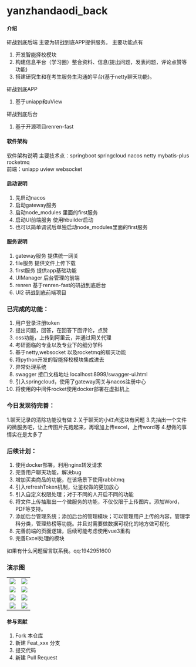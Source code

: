 # yanzhandaodi_back

#### 介绍
研战到底后端 主要为研战到底APP提供服务。
主要功能点有 
1. 开发智能择校模块 
2. 构建信息平台（学习圈）整合资料、信息(提出问题，发表问题，评论点赞等功能)  
3. 搭建研究生和在考生服务生沟通的平台(基于netty聊天功能)。

研战到底APP
1. 基于uniapp和uView

研战到底后台
1. 基于开源项目renren-fast

#### 软件架构
软件架构说明
主要技术点：springboot springcloud nacos  netty mybatis-plus rocketmq  
前端：uniapp uview websocket
#### 启动说明
1. 先启动nacos 
2. 启动gateway服务
3. 启动node_modules 里面的first服务
4. 启动UI前端服务 使用hbuilder启动
5. 也可以简单调试后单独启动node_modules里面的first服务

#### 服务说明
1. gateway服务 提供统一网关
2. file服务    提供文件上传下载
3. first服务   提供app基础功能
4. UIManager   后台管理的前端
5. renren      基于renren-fast的研战到底后台
5. UI2         研战到底前端项目
### 已完成的功能：
1. 用户登录注册token
2. 提出问题，回答，在回答下面评论，点赞
3. oss功能，上传到阿里云，并通过网关代理
4. 考研面临的专业以及专业下的细分学科
5. 基于netty,websocket 以及rocketmq的聊天功能
6. 将python开发的智能择校模块集成进去
7. 异常处理系统
8. swagger 接口文档地址 localhost:8999/swagger-ui.html
9. 引入springcloud，使用了gateway网关与nacos注册中心
10. 将使用的中间件rocket使用docker部署在虚拟机上

### 今日发现待完善：
1.聊天记录的清除功能没有做
2.关于聊天的小红点这块有问题
3.先抽出一个文件的微服务吧，让上传图片先跑起来，再增加上传excel，上传word等
4.想做的事情实在是太多了

### 后续计划：
1. 使用docker部署。利用nginx转发请求
2. 完善用户聊天功能，解决bug
3. 增加买卖商品的功能，在该场景下使用rabbitmq
4. 引入refreshToken机制，让鉴权做的更加放心
5. 引入自定义权限处理；对于不同的人开启不同的功能
6. 将文件上传抽取出一个微服务的功能，不仅仅限于上传图片。添加Word，PDF等支持。
7. 添加后台管理系统；添加后台的管理模块；可以管理用户上传的内容，管理学科分类，管理热榜等功能。并且对需要做数据可视化的地方做可视化
8. 完善前端的页面逻辑，后续可能考虑使用vue3重构
9. 完善Excel处理的模块

      
         

如果有什么问题留言联系我。qq:1942951600

### 演示图

<table>
    <tr>
        <td><img src="https://edu-renyun.oss-cn-beijing.aliyuncs.com/typora/image-20220224131939476.png"/></td>
        <td><img src="https://edu-renyun.oss-cn-beijing.aliyuncs.com/typora/image-20220224132011836.png"/></td>
    </tr>
    <tr>
        <td><img src="https://edu-renyun.oss-cn-beijing.aliyuncs.com/typora/image-20220224132024789.png"/></td>
        <td><img src="https://edu-renyun.oss-cn-beijing.aliyuncs.com/typora/image-20220224132037230.png"/></td>
    </tr>
    <tr>
        <td><img src="https://edu-renyun.oss-cn-beijing.aliyuncs.com/typora/image-20220224132109613.png"/></td>
        <td><img src="https://edu-renyun.oss-cn-beijing.aliyuncs.com/typora/image-20220224132150045.png"/></td>
    </tr>
	<tr>
        <td><img src="https://edu-renyun.oss-cn-beijing.aliyuncs.com/typora/image-20220224133145288.png"/></td>
        <td><img src="https://edu-renyun.oss-cn-beijing.aliyuncs.com/typora/image-20220224133216636.png"/></td>
    </tr>	 
</table>


#### 参与贡献

1.  Fork 本仓库
2.  新建 Feat_xxx 分支
3.  提交代码
4.  新建 Pull Request


